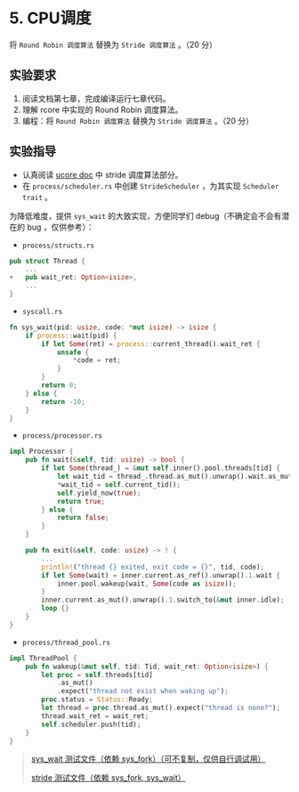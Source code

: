 # 5. CPU调度

将 `Round Robin 调度算法` 替换为 `Stride 调度算法` 。（20 分）

## 实验要求

1. 阅读文档第七章，完成编译运行七章代码。
2. 理解 rcore 中实现的 Round Robin 调度算法。
3. 编程：将 `Round Robin 调度算法` 替换为 `Stride 调度算法` 。（20 分）

## 实验指导

- 认真阅读 [ucore doc](https://learningos.github.io/ucore_os_webdocs/lab6/lab6_3_6_1_basic_method.html) 中 stride 调度算法部分。
- 在 `process/scheduler.rs` 中创建 `StrideScheduler` ，为其实现 `Scheduler trait` 。

为降低难度，提供 `sys_wait` 的大致实现，方便同学们 debug（不确定会不会有潜在的 bug ，仅供参考）：

- `process/structs.rs`

```rust
pub struct Thread {
    ...
+   pub wait_ret: Option<isize>,
    ...
}
```

- `syscall.rs`

```rust
fn sys_wait(pid: usize, code: *mut isize) -> isize {
    if process::wait(pid) {
        if let Some(ret) = process::current_thread().wait_ret {
            unsafe {
                *code = ret;
            }
        }
        return 0;
    } else {
        return -10;
    }
}
```

- `process/processor.rs`

```rust
impl Processor {
    pub fn wait(&self, tid: usize) -> bool {
        if let Some(thread_) = &mut self.inner().pool.threads[tid] {
            let wait_tid = thread_.thread.as_mut().unwrap().wait.as_mut().unwrap();
            *wait_tid = self.current_tid();
            self.yield_now(true);
            return true;
        } else {
            return false;
        }
    }

    pub fn exit(&self, code: usize) -> ! {
        ...
        println!("thread {} exited, exit code = {}", tid, code);
        if let Some(wait) = inner.current.as_ref().unwrap().1.wait {
            inner.pool.wakeup(wait, Some(code as isize));
        }
        inner.current.as_mut().unwrap().1.switch_to(&mut inner.idle);
        loop {}
    }
}
```

- `process/thread_pool.rs`

```rust
impl ThreadPool {
    pub fn wakeup(&mut self, tid: Tid, wait_ret: Option<isize>) {
        let proc = self.threads[tid]
            .as_mut()
            .expect("thread not exist when waking up");
        proc.status = Status::Ready;
        let thread = proc.thread.as_mut().expect("thread is none?");
        thread.wait_ret = wait_ret;
        self.scheduler.push(tid);
    }
}
```

> [sys_wait 测试文件（依赖 sys_fork）（可不复制，仅供自行调试用）](https://github.com/rcore-os/rCore_tutorial/blob/master/test/usr/wait_test.rs)
>
> [stride 测试文件（依赖 sys_fork, sys_wait）](https://github.com/rcore-os/rCore_tutorial/blob/master/test/usr/stride_test.rs)
